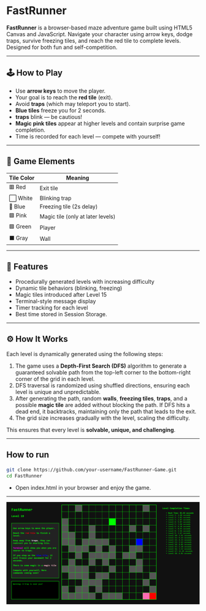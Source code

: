# FastRunner

**FastRunner** is a browser-based maze adventure game built using HTML5 Canvas and JavaScript. Navigate your character using arrow keys, dodge traps, survive freezing tiles, and reach the red tile to complete levels. Designed for both fun and self-competition.

---

## 🕹️ How to Play

- Use **arrow keys** to move the player.
- Your goal is to reach the **red tile** (exit).
- Avoid **traps** (which may teleport you to start).
- **Blue tiles** freeze you for 2 seconds.
- **traps** blink — be cautious!
- **Magic pink tiles** appear at higher levels and contain surprise game completion.
- Time is recorded for each level — compete with yourself!

---

## 🧱 Game Elements

| Tile Color | Meaning                           |
| ---------- | --------------------------------- |
| 🟥 Red     | Exit tile                         |
| ⬜ White   | Blinking trap                     |
| 🔵 Blue    | Freezing tile (2s delay)          |
| 🟪 Pink    | Magic tile (only at later levels) |
| 🟩 Green   | Player                            |
| ⬛ Gray    | Wall                              |

---

## 🚀 Features

- Procedurally generated levels with increasing difficulty
- Dynamic tile behaviors (blinking, freezing)
- Magic tiles introduced after Level 15
- Terminal-style message display
- Timer tracking for each level
- Best time stored in Session Storage.

---

## ⚙️ How It Works

Each level is dynamically generated using the following steps:

1. The game uses a **Depth-First Search (DFS)** algorithm to generate a guaranteed solvable path from the top-left corner to the bottom-right corner of the grid in each level.
2. DFS traversal is randomized using shuffled directions, ensuring each level is unique and unpredictable.
3. After generating the path, random **walls**, **freezing tiles**, **traps**, and a possible **magic tile** are added without blocking the path. If DFS hits a dead end, it backtracks, maintaining only the path that leads to the exit.
4. The grid size increases gradually with the level, scaling the difficulty.

This ensures that every level is **solvable, unique, and challenging**.

---

## How to run

```bash
git clone https://github.com/your-username/FastRunner-Game.git
cd FastRunner
```

- Open index.html in your browser and enjoy the game.

---

![FR](FR.png)
